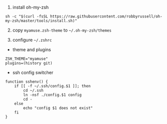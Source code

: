 1. install oh-my-zsh

```
sh -c "$(curl -fsSL https://raw.githubusercontent.com/robbyrussell/oh-my-zsh/master/tools/install.sh)"
```

2. copy `myamuse.zsh-theme` to `~/.oh-my-zsh/themes`

3. configure `~/.zshrc`

- theme and plugins

```
ZSH_THEME="myamuse"
plugins=(history git)
```

- ssh config switcher

```
function sshenv() {
    if [[ -f ~/.ssh/config.$1 ]]; then
        cd ~/.ssh
        ln -nsf ./config.$1 config
        cd -
    else
        echo "config $1 does not exist"
    fi
}
```